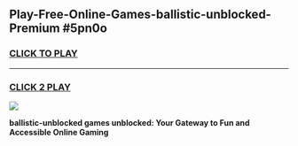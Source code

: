 
## Play-Free-Online-Games-ballistic-unblocked-Premium #5pn0o
<h3>
<a href="https://premium.freeplayer.one?title=ballistic-unblocked&ref=8M">CLICK TO PLAY</a></h3>
<hr>

<h3>
<a href="https://premium.freeplayer.one?title=ballistic-unblocked&ref=8M">CLICK 2 PLAY</a>
  
</h3>

<a href="https://premium.freeplayer.one?title=ballistic-unblocked&ref=8M"><img src="https://clearcache.store/games.png"></a>


**ballistic-unblocked games unblocked: Your Gateway to Fun and Accessible Online Gaming**
